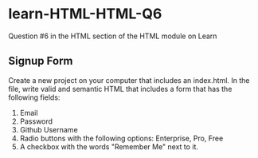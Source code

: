 # learn-HTML-HTML-Q6
Question #6 in the HTML section of the HTML module on Learn

## Signup Form

Create a new project on your computer that includes an index.html. In the file, write valid and semantic HTML that includes a form that has the following fields:

1. Email
2. Password
3. Github Username
4. Radio buttons with the following options: Enterprise, Pro, Free
5. A checkbox with the words "Remember Me" next to it.
